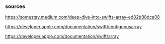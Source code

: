 
### sources
https://somestay.medium.com/deep-dive-into-swifts-array-ed82b88dca08

https://developer.apple.com/documentation/swift/contiguousarray

https://developer.apple.com/documentation/swift/array
